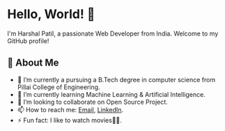 # Hello, World! 👋

I'm Harshal Patil, a passionate Web Developer from India. Welcome to my GitHub profile!
## 🚀 About Me

- 🔭 I’m currently a pursuing a B.Tech degree in computer science from Pillai College of Engineering.
- 🌱 I’m currently learning Machine Learning & Artificial Intelligence.
- 👯 I’m looking to collaborate on Open Source Project.
- 📫 How to reach me: [Email](patilharshal3558@.com), [LinkedIn](https://www.linkedin.com/in/harshal-patil-b901b6249/).
- ⚡ Fun fact: I like to watch movies🍿😁.
<!---
Harshal-3558/Harshal-3558 is a ✨ special ✨ repository because its `README.md` (this file) appears on your GitHub profile.
You can click the Preview link to take a look at your changes.
--->
